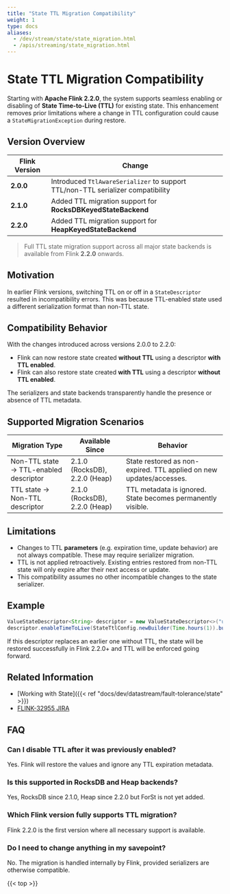 ```yaml
---
title: "State TTL Migration Compatibility"
weight: 1
type: docs
aliases:
  - /dev/stream/state/state_migration.html
  - /apis/streaming/state_migration.html
---
```

<!--
Licensed to the Apache Software Foundation (ASF) under one
or more contributor license agreements.  See the NOTICE file
distributed with this work for additional information
regarding copyright ownership.  The ASF licenses this file
to you under the Apache License, Version 2.0 (the
"License"); you may not use this file except in compliance
with the License.  You may obtain a copy of the License at

  http://www.apache.org/licenses/LICENSE-2.0

Unless required by applicable law or agreed to in writing,
software distributed under the License is distributed on an
"AS IS" BASIS, WITHOUT WARRANTIES OR CONDITIONS OF ANY
KIND, either express or implied.  See the License for the
specific language governing permissions and limitations
under the License.
-->

# State TTL Migration Compatibility

Starting with **Apache Flink 2.2.0**, the system supports seamless enabling or disabling of **State Time-to-Live (TTL)** for existing state.
This enhancement removes prior limitations where a change in TTL configuration could cause a `StateMigrationException` during restore.

## Version Overview

| Flink Version | Change                                                                          |
| ------------- | ------------------------------------------------------------------------------- |
| **2.0.0**     | Introduced `TtlAwareSerializer` to support TTL/non-TTL serializer compatibility |
| **2.1.0**     | Added TTL migration support for **RocksDBKeyedStateBackend**                    |
| **2.2.0**     | Added TTL migration support for **HeapKeyedStateBackend**                       |

> Full TTL state migration support across all major state backends is available from Flink **2.2.0** onwards.

## Motivation

In earlier Flink versions, switching TTL on or off in a `StateDescriptor` resulted in incompatibility errors.
This was because TTL-enabled state used a different serialization format than non-TTL state.

## Compatibility Behavior

With the changes introduced across versions 2.0.0 to 2.2.0:

* Flink can now restore state created **without TTL** using a descriptor **with TTL enabled**.
* Flink can also restore state created **with TTL** using a descriptor **without TTL enabled**.

The serializers and state backends transparently handle the presence or absence of TTL metadata.

## Supported Migration Scenarios

| Migration Type                         | Available Since               | Behavior                                                            |
| -------------------------------------- | ----------------------------- | ------------------------------------------------------------------- |
| Non-TTL state → TTL-enabled descriptor | 2.1.0 (RocksDB), 2.2.0 (Heap) | State restored as non-expired. TTL applied on new updates/accesses. |
| TTL state → Non-TTL descriptor         | 2.1.0 (RocksDB), 2.2.0 (Heap) | TTL metadata is ignored. State becomes permanently visible.         |

## Limitations

* Changes to TTL **parameters** (e.g. expiration time, update behavior) are not always compatible. These may require serializer migration.
* TTL is not applied retroactively. Existing entries restored from non-TTL state will only expire after their next access or update.
* This compatibility assumes no other incompatible changes to the state serializer.

## Example

```java
ValueStateDescriptor<String> descriptor = new ValueStateDescriptor<>("user-state", String.class);
descriptor.enableTimeToLive(StateTtlConfig.newBuilder(Time.hours(1)).build());
```

If this descriptor replaces an earlier one without TTL, the state will be restored successfully in Flink 2.2.0+ and TTL will be enforced going forward.

## Related Information

* [Working with State]({{< ref "docs/dev/datastream/fault-tolerance/state" >}})
* [FLINK-32955 JIRA](https://issues.apache.org/jira/browse/FLINK-32955)

## FAQ

### Can I disable TTL after it was previously enabled?

Yes. Flink will restore the values and ignore any TTL expiration metadata.

### Is this supported in RocksDB and Heap backends?

Yes, RocksDB since 2.1.0, Heap since 2.2.0 but ForSt is not yet added.

### Which Flink version fully supports TTL migration?

Flink 2.2.0 is the first version where all necessary support is available.

### Do I need to change anything in my savepoint?

No. The migration is handled internally by Flink, provided serializers are otherwise compatible.

{{< top >}}
